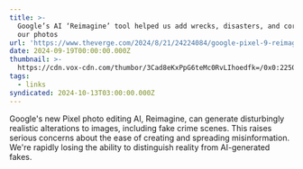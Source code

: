 ```yaml
---
title: >-
  Google’s AI ‘Reimagine’ tool helped us add wrecks, disasters, and corpses to
  our photos
url: 'https://www.theverge.com/2024/8/21/24224084/google-pixel-9-reimagine-ai-photos'
date: 2024-09-19T00:00:00.000Z
thumbnail: >-
  https://cdn.vox-cdn.com/thumbor/3Cad8eKxPpG6teMc0RvLIhoedfk=/0x0:2250x1500/1200x628/filters:focal(503x745:504x746)/cdn.vox-cdn.com/uploads/chorus_asset/file/25582867/ai_label__2_.png
tags:
  - links
syndicated: 2024-10-13T03:00:00.000Z
---
```


Google's new Pixel photo editing AI, Reimagine, can generate disturbingly realistic alterations to images, including fake crime scenes. This raises serious concerns about the ease of creating and spreading misinformation. We're rapidly losing the ability to distinguish reality from AI-generated fakes.
